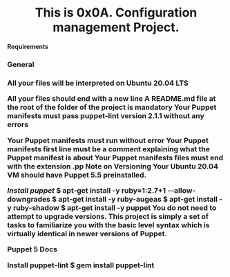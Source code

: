<center><h1> This is 0x0A. Configuration management Project.</h1></center>

**Requirements**
<h3>General<h3>

All your files will be interpreted on Ubuntu 20.04 LTS


All your files should end with a new line
A README.md file at the root of the folder of the project is mandatory
Your Puppet manifests must pass puppet-lint version 2.1.1 without any errors

Your Puppet manifests must run without error
Your Puppet manifests first line must be a comment explaining what the Puppet manifest is about
Your Puppet manifests files must end with the extension .pp
Note on Versioning
Your Ubuntu 20.04 VM should have Puppet 5.5 preinstalled.

*Install puppet*
$ apt-get install -y ruby=1:2.7+1 --allow-downgrades
$ apt-get install -y ruby-augeas
$ apt-get install -y ruby-shadow
$ apt-get install -y puppet
You do not need to attempt to upgrade versions. This project is simply a set of tasks to familiarize you with the basic level syntax which is virtually identical in newer versions of Puppet.

Puppet 5 Docs

Install puppet-lint
$ gem install puppet-lint
